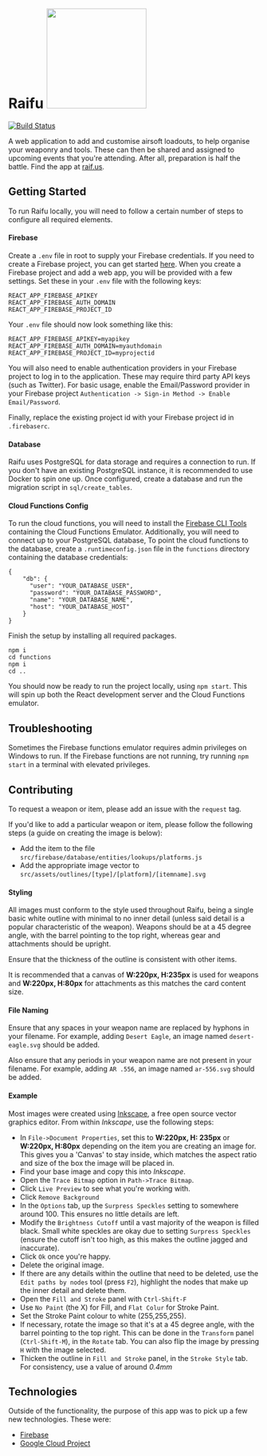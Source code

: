 # Raifu <img src="https://gfl.matsuda.tips/uploads/__sized__/UMP45-thumbnail-512x512.png" width="200" />

[![Build Status](https://travis-ci.com/Seqi/raifu.svg?branch=master)](https://travis-ci.com/Seqi/raifu)

A web application to add and customise airsoft loadouts, to help organise your weaponry and tools. These can then be shared and assigned to upcoming events that you're attending. After all, preparation is half the battle. Find the app at [raif.us](https://raif.us).

## Getting Started

To run Raifu locally, you will need to follow a certain number of steps to configure all required elements.

#### Firebase

Create a `.env` file in root to supply your Firebase credentials. If you need to create a Firebase project, you can get started [here](https://firebase.google.com/). When you create a Firebase project and add a web app, you will be provided with a few settings. Set these in your `.env` file with the following keys:

```
REACT_APP_FIREBASE_APIKEY
REACT_APP_FIREBASE_AUTH_DOMAIN
REACT_APP_FIREBASE_PROJECT_ID
```

Your `.env` file should now look something like this:

```
REACT_APP_FIREBASE_APIKEY=myapikey
REACT_APP_FIREBASE_AUTH_DOMAIN=myauthdomain
REACT_APP_FIREBASE_PROJECT_ID=myprojectid
```

You will also need to enable authentication providers in your Firebase project to log in to the application. These may require third party API keys (such as Twitter). For basic usage, enable the Email/Password provider in your Firebase project `Authentication -> Sign-in Method -> Enable Email/Password`. 

Finally, replace the existing project id with your Firebase project id in `.firebaserc`. 

#### Database

Raifu uses PostgreSQL for data storage and requires a connection to run. If you don't have an existing PostgreSQL instance, it is recommended to use Docker to spin one up. Once configured, create a database and run the migration script in `sql/create_tables`. 

#### Cloud Functions Config
To run the cloud functions, you will need to install the [Firebase CLI Tools](https://github.com/firebase/firebase-tools) containing the Cloud Functions Emulator. Additionally, you will need to connect up to your PostgreSQL database, To point the cloud functions to the database, create a `.runtimeconfig.json` file in the `functions` directory containing the database credentials:

```
{
    "db": {
      "user": "YOUR_DATABASE_USER",
      "password": "YOUR_DATABASE_PASSWORD",
      "name": "YOUR_DATABASE_NAME",
      "host": "YOUR_DATABASE_HOST"
    }
}
```

Finish the setup by installing all required packages.

```
npm i 
cd functions
npm i
cd ..
```

You should now be ready to run the project locally, using `npm start`. This will spin up both the React development server and the Cloud Functions emulator. 

## Troubleshooting

Sometimes the Firebase functions emulator requires admin privileges on Windows to run. If the Firebase functions are not running, try running `npm start` in a terminal with elevated privileges. 

## Contributing

To request a weapon or item, please add an issue with the `request` tag.

If you'd like to add a particular weapon or item, please follow the following steps (a guide on creating the image is below):

- Add the item to the file `src/firebase/database/entities/lookups/platforms.js`
- Add the appropriate image vector to `src/assets/outlines/[type]/[platform]/[itemname].svg`

#### Styling

All images must conform to the style used throughout Raifu, being a single basic white outline with minimal to no inner detail (unless said detail is a popular characteristic of the weapon). Weapons should be at a 45 degree angle, with the barrel pointing to the top right, whereas gear and attachments 
should be upright. 

Ensure that the thickness of the outline is consistent with other items. 

It is recommended that a canvas of **W:220px, H:235px** is used for weapons and **W:220px, H:80px** for attachments as this matches the card content size.

#### File Naming

Ensure that any spaces in your weapon name are replaced by hyphons in your filename. For example, adding `Desert Eagle`, an image named `desert-eagle.svg` should be added. 

Also ensure that any periods in your weapon name are not present in your filename. For example, adding `AR .556`, an image named `ar-556.svg` should be added.

#### Example

Most images were created using [Inkscape](https://inkscape.org/), a free open source vector graphics editor. From within *Inkscape*, use the following steps:

- In `File->Document Properties`, set this to **W:220px, H: 235px** or  **W:220px, H:80px** depending on the item you are creating an image for. This gives you a 'Canvas' to stay inside, which matches the aspect ratio and size of the box the image will be placed in.
- Find your base image and copy this into *Inkscape*.
- Open the `Trace Bitmap` option in `Path->Trace Bitmap`.
- Click `Live Preview` to see what you're working with.
- Click `Remove Background`
- In the `Options` tab, up the `Surpress Speckles` setting to somewhere around 100. This ensures no little details are left. 
- Modify the `Brightness Cutoff` until a vast majority of the weapon is filled black. Small white speckles are okay due to setting `Surpress Speckles` (ensure the cutoff isn't too high, as this makes the outline jagged and inaccurate).
- Click `Ok` once you're happy.
- Delete the original image.
- If there are any details within the outline that need to be deleted, use the `Edit paths by nodes` tool (press `F2`), highlight the nodes that make up the inner detail and delete them.
- Open the `Fill and Stroke` panel with `Ctrl-Shift-F`
- Use `No Paint` (the X) for Fill, and `Flat Colur` for Stroke Paint.
- Set the Stroke Paint colour to white (255,255,255).
- If necessary, rotate the image so that it's at a 45 degree angle, with the barrel pointing to the top right. This can be done in the `Transform` panel (`Ctrl-Shift-M`), in the `Rotate` tab. You can also flip the image by pressing `H` with the image selected.
- Thicken the outline in `Fill and Stroke` panel, in the `Stroke Style` tab. For consistency, use a value of around *0.4mm*

## Technologies

Outside of the functionality, the purpose of this app was to pick up a few new technologies. These were:

-   [Firebase](https://firebase.google.com/)
-   [Google Cloud Project](https://cloud.google.com/)
